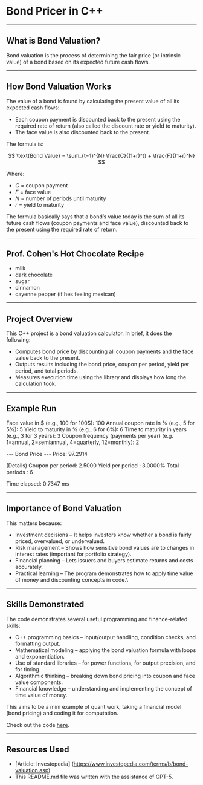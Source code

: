 # Bond Pricer in C++

---

## What is Bond Valuation?

Bond valuation is the process of determining the fair price (or intrinsic value) of a bond based on its expected future cash flows.

---

## How Bond Valuation Works

The value of a bond is found by calculating the present value of all its expected cash flows:

* Each coupon payment is discounted back to the present using the required rate of return (also called the discount rate or yield to maturity).
* The face value is also discounted back to the present.

The formula is:

$$
\text{Bond Value} = \sum_{t=1}^{N} \frac{C}{(1+r)^t} + \frac{F}{(1+r)^N}
$$

Where:

* $C$ = coupon payment  
* $F$ = face value
* $N$ = number of periods until maturity  
* $r$ = yield to maturity

The formula basically says that a bond’s value today is the sum of all its future cash flows (coupon payments and face value), discounted back to the present using the required rate of return.

---

## Prof. Cohen's Hot Chocolate Recipe

* mlik
* dark chocolate
* sugar
* cinnamon
* cayenne pepper (if hes feeling mexican)

---

## Project Overview

This C++ project is a bond valuation calculator. In brief, it does the following:

* Computes bond price by discounting all coupon payments and the face value back to the present.
* Outputs results including the bond price, coupon per period, yield per period, and total periods.
* Measures execution time using the <chrono> library and displays how long the calculation took.

---

## Example Run
Face value in $ (e.g., 100 for 100$): 100
Annual coupon rate in % (e.g., 5 for 5%): 5
Yield to maturity in % (e.g., 6 for 6%): 6
Time to maturity in years (e.g., 3 for 3 years): 3
Coupon frequency (payments per year) (e.g. 1=annual, 2=semiannual, 4=quarterly, 12=monthly): 2

--- Bond Price ---
Price: 97.2914

(Details)
Coupon per period: 2.5000
Yield per period : 3.0000%
Total periods    : 6

Time elapsed: 0.7347 ms

---

## Importance of Bond Valuation

This matters because:

* Investment decisions – It helps investors know whether a bond is fairly priced, overvalued, or undervalued.
* Risk management – Shows how sensitive bond values are to changes in interest rates (important for portfolio strategy).
* Financial planning – Lets issuers and buyers estimate returns and costs accurately.
* Practical learning – The program demonstrates how to apply time value of money and discounting concepts in code.\

---

## Skills Demonstrated

The code demonstrates several useful programming and finance-related skills:

* C++ programming basics – input/output handling, condition checks, and formatting output.
* Mathematical modeling – applying the bond valuation formula with loops and exponentiation.
* Use of standard libraries – <cmath> for power functions, <iomanip> for output precision, and <chrono> for timing.
* Algorithmic thinking – breaking down bond pricing into coupon and face value components.
* Financial knowledge – understanding and implementing the concept of time value of money.

This aims to be a mini example of quant work, taking a financial model (bond pricing) and coding it for computation.

Check out the code [here](https://github.com/tavoakys/BondPricer/blob/master/BondPricer/BondPricer.cpp).

---

## Resources Used

* [Article: Investopedia] (https://www.investopedia.com/terms/b/bond-valuation.asp)
* This README.md file was written with the assistance of GPT-5.
